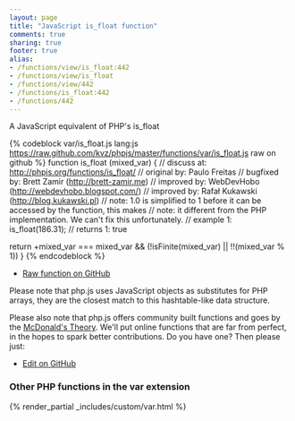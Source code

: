 ```yaml
---
layout: page
title: "JavaScript is_float function"
comments: true
sharing: true
footer: true
alias:
- /functions/view/is_float:442
- /functions/view/is_float
- /functions/view/442
- /functions/is_float:442
- /functions/442
---
```

<!-- Generated by Rakefile:build -->
A JavaScript equivalent of PHP's is_float

{% codeblock var/is_float.js lang:js https://raw.github.com/kvz/phpjs/master/functions/var/is_float.js raw on github %}
function is_float (mixed_var) {
  //  discuss at: http://phpjs.org/functions/is_float/
  // original by: Paulo Freitas
  // bugfixed by: Brett Zamir (http://brett-zamir.me)
  // improved by: WebDevHobo (http://webdevhobo.blogspot.com/)
  // improved by: Rafał Kukawski (http://blog.kukawski.pl)
  //        note: 1.0 is simplified to 1 before it can be accessed by the function, this makes
  //        note: it different from the PHP implementation. We can't fix this unfortunately.
  //   example 1: is_float(186.31);
  //   returns 1: true

  return +mixed_var === mixed_var && (!isFinite(mixed_var) || !!(mixed_var % 1))
}
{% endcodeblock %}

 - [Raw function on GitHub](https://github.com/kvz/phpjs/blob/master/functions/var/is_float.js)

Please note that php.js uses JavaScript objects as substitutes for PHP arrays, they are 
the closest match to this hashtable-like data structure. 

Please also note that php.js offers community built functions and goes by the 
[McDonald's Theory](https://medium.com/what-i-learned-building/9216e1c9da7d). We'll put online 
functions that are far from perfect, in the hopes to spark better contributions. 
Do you have one? Then please just: 

 - [Edit on GitHub](https://github.com/kvz/phpjs/edit/master/functions/var/is_float.js)


### Other PHP functions in the var extension
{% render_partial _includes/custom/var.html %}
